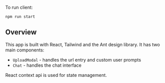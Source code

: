To run client:
```
npm run start
```

## Overview
This app is built with React, Tailwind and the Ant design library. It has two main components:
- `UploadModal` - handles the url entry and custom user prompts
- `Chat` - handles the chat interface

React context api is used for state management.